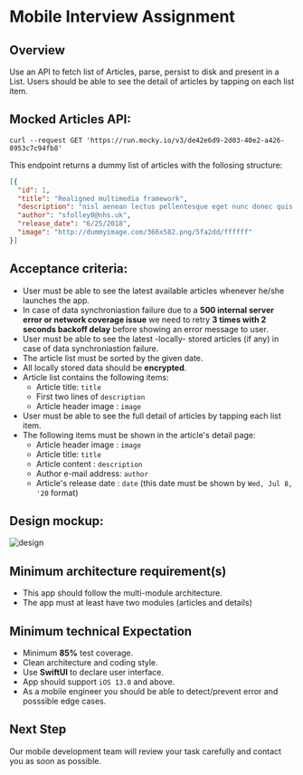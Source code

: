 # Mobile Interview Assignment
## Overview
Use an API to fetch list of Articles, parse, persist to disk and present in a List. Users should be able to see the detail of articles by tapping on each list item.

## Mocked Articles API:
```curl
curl --request GET 'https://run.mocky.io/v3/de42e6d9-2d03-40e2-a426-8953c7c94fb8'
```
This endpoint returns a dummy list of articles with the follosing structure:
```json
[{
  "id": 1,
  "title": "Realigned multimedia framework",
  "description": "nisl aenean lectus pellentesque eget nunc donec quis orci eget orci vitae mattis nibh ligula",
  "author": "sfolley0@nhs.uk",
  "release_date": "6/25/2018",
  "image": "http://dummyimage.com/366x582.png/5fa2dd/ffffff"
}]
```

## Acceptance criteria:
* User must be able to see the latest available articles whenever he/she launches the app.
* In case of data synchroniastion failure due to a **500 internal server error or network coverage issue** we need to retry **3 times with 2 seconds backoff delay** before showing an error message to user.
* User must be able to see the latest -locally- stored articles (if any) in case of data synchroniastion failure.
* The article list must be sorted by the given date.
* All locally stored data should be **encrypted**.
* Article list contains the following items:
  * Article title: `title`
  * First two lines of `description`
  * Article header image : `image`
* User must be able to see the full detail of articles by tapping each list item.
* The following items must be shown in the article's detail page:
  * Article header image : `image`
  * Article title: `title`
  * Article content : `description`
  * Author e-mail address: `author`
  * Article's release date : `date` (this date must be shown by `Wed, Jul 8, '20` format)

## Design mockup:
![design](https://i.ibb.co/5WzcrWR/Screenshot-2020-03-28-at-15-25-52.png")

## Minimum architecture requirement(s)
* This app should follow the multi-module architecture.
* The app must at least have two modules (articles and details)

## Minimum technical Expectation
* Minimum **85%** test coverage.
* Clean architecture and coding style.
* Use **SwiftUI** to declare user interface.
* App should support `iOS 13.0` and above.
* As a mobile engineer you should be able to detect/prevent error and posssible edge cases.

## Next Step
Our mobile development team will review your task carefully and contact you as soon as possible.


